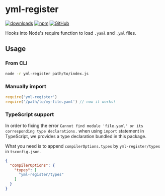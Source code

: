 # yml-register

[![downloads](https://img.shields.io/npm/dm/yml-register?style=flat-square)](https://www.npmjs.com/package/yml-register)
[![npm](https://img.shields.io/npm/v/yml-register?style=flat-square)](https://www.npmjs.com/package/yml-register)
[![GitHub](https://img.shields.io/github/license/shigma/yml-register?style=flat-square)](https://github.com/shigma/yml-register/blob/master/LICENSE)

Hooks into Node's require function to load `.yaml` and `.yml` files.

## Usage

### From CLI

```sh
node -r yml-register path/to/index.js
```

### Manually import

```js
require('yml-register')
require('/path/to/my-file.yaml') // now it works!
```

### TypeScript support

In order to fixing the error `Cannot find module 'file.yaml' or its corresponding type declarations.` when using `import` statement in TypeScript, we provides a type declaration bundled in this package.

What you need is to append `compilerOptions.types` by `yml-register/types` in `tsconfig.json`.

```json
{
  "compilerOptions": {
    "types": [
      "yml-register/types"
    ]
  }
}
```
